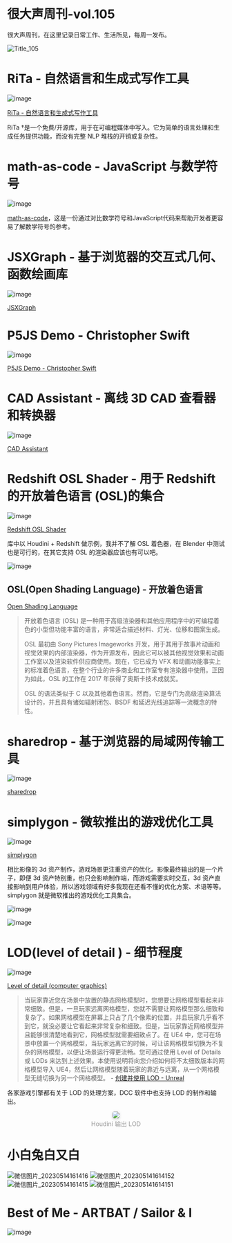 # 很大声周刊-vol.105
很大声周刊，在这里记录日常工作、生活所见，每周一发布。

![Title_105](https://github.com/hendasheng/HenDaShengWeekly/assets/20842136/bf66e59a-3e72-4277-a05e-6ac03eacb512)

# RiTa - 自然语言和生成式写作工具
![image](https://github.com/hendasheng/HenDaShengWeekly/assets/20842136/c5861952-74d9-4814-9532-2b295898bad6)

[RiTa - 自然语言和生成式写作工具](https://rednoise.org/rita/)

RiTa †是一个免费/开源库，用于在可编程媒体中写入。它为简单的语言处理和生成任务提供功能，而没有完整 NLP 堆栈的开销或复杂性。

# math-as-code - JavaScript 与数学符号
![image](https://github.com/hendasheng/HenDaShengWeekly/assets/20842136/ff2c1df6-9ee5-4e81-9406-2bf19a3c1cf7)

[math-as-code](https://github.com/Jam3/math-as-code/blob/master/README-zh.md)，这是一份通过对比数学符号和JavaScript代码来帮助开发者更容易了解数学符号的参考。

# JSXGraph - 基于浏览器的交互式几何、函数绘画库
![image](https://github.com/hendasheng/HenDaShengWeekly/assets/20842136/c0ef2feb-2377-4e36-bf8d-189bc1a89804)

[JSXGraph](https://jsxgraph.uni-bayreuth.de/share/)

# P5JS Demo - Christopher Swift
![image](https://github.com/hendasheng/HenDaShengWeekly/assets/20842136/385f229b-b38a-4bcf-a0e4-910c64020257)

[P5JS Demo - Christopher Swift](https://christopherswift.work/P5JS)


# CAD Assistant - 离线 3D CAD 查看器和转换器
![image](https://github.com/hendasheng/HenDaShengWeekly/assets/20842136/d8d7e289-db28-4f7e-83ba-1d7160fa6673)

[CAD Assistant](https://www.opencascade.com/products/cad-assistant/)

# Redshift OSL Shader - 用于 Redshift 的开放着色语言 (OSL)的集合
![image](https://github.com/hendasheng/HenDaShengWeekly/assets/20842136/8a635d82-2a59-479d-882b-2a8114c106ba)

[Redshift OSL Shader](https://github.com/redshift3d/RedshiftOSLShaders)

库中以 Houdini + Redshift 做示例，我并不了解 OSL 着色器，在 Blender 中测试也是可行的，在其它支持 OSL 的渲染器应该也有可以吧。

![image](https://github.com/hendasheng/HenDaShengWeekly/assets/20842136/59aef15b-d233-4293-b846-73a793baa976)

## OSL(Open Shading Language) - 开放着色语言
[Open Shading Language](https://github.com/AcademySoftwareFoundation/OpenShadingLanguage)

> 开放着色语言 (OSL) 是一种用于高级渲染器和其他应用程序中的可编程着色的小型但功能丰富的语言，非常适合描述材料、灯光、位移和图案生成。
>
> OSL 最初由 Sony Pictures Imageworks 开发，用于其用于故事片动画和视觉效果的内部渲染器，作为开源发布，因此它可以被其他视觉效果和动画工作室以及渲染软件供应商使用。现在，它已成为 VFX 和动画功能事实上的标准着色语言，在整个行业的许多商业和工作室专有渲染器中使用。正因为如此，OSL 的工作在 2017 年获得了奥斯卡技术成就奖。
>
> OSL 的语法类似于 C 以及其他着色语言。然而，它是专门为高级渲染算法设计的，并且具有诸如辐射闭包、BSDF 和延迟光线追踪等一流概念的特性。

# sharedrop - 基于浏览器的局域网传输工具
![image](https://github.com/hendasheng/HenDaShengWeekly/assets/20842136/177e2d1b-313f-4715-8a99-0e383696aa4c)

[sharedrop](https://www.sharedrop.io/)

# simplygon - 微软推出的游戏优化工具
![image](https://github.com/hendasheng/HenDaShengWeekly/assets/20842136/0d4c8f9c-ea07-410a-b61f-454c38decc3c)

[simplygon](https://www.simplygon.com/)

相比影像的 3d 资产制作，游戏场景更注重资产的优化。影像最终输出的是一个片子，即便 3d 资产特别重，也只会影响制作端，而游戏需要实时交互，3d 资产直接影响到用户体验，所以游戏领域有好多我现在还看不懂的优化方案、术语等等。simplygon 就是微软推出的游戏优化工具集合。

![image](https://github.com/hendasheng/HenDaShengWeekly/assets/20842136/8af4ac33-ebd2-41ec-b18d-0622a32a5ae6)

![image](https://github.com/hendasheng/HenDaShengWeekly/assets/20842136/ed95941f-3f30-4b49-8293-29415907d374)

#  LOD(level of detail ) - 细节程度
![image](https://github.com/hendasheng/HenDaShengWeekly/assets/20842136/1bd0574e-9a55-47e0-9f0f-73be60048e56)

[Level of detail (computer graphics) ](https://www.wikiwand.com/en/Level_of_detail_(computer_graphics))

> 当玩家靠近您在场景中放置的静态网格模型时，您想要让网格模型看起来非常细致。但是，一旦玩家远离网格模型，您就不需要让网格模型那么细致和复杂了。如果网格模型在屏幕上只占了几个像素的位置，并且玩家几乎看不到它，就没必要让它看起来非常复杂和细致。但是，当玩家靠近网格模型并且能够很清楚地看到它，网格模型就需要细致点了。在 UE4 中，您可在场景中放置一个网格模型，当玩家远离它的时候，可让该网格模型切换为不复杂的网格模型，以便让场景运行得更流畅。您可通过使用 Level of Details 或 LODs 来达到上述效果。本使用说明将向您介绍如何将不太细致版本的网格模型导入 UE4，然后让网格模型随着玩家的靠近与远离，从一个网格模型无缝切换为另一个网格模型。 - [创建并使用 LOD - Unreal](https://docs.unrealengine.com/4.27/zh-CN/WorkingWithContent/Types/StaticMeshes/HowTo/LODs/)

各家游戏引擎都有关于 LOD 的处理方案，DCC 软件中也支持 LOD 的制作和输出。

<center>
    <img style="border-radius: 0.3125em;
    box-shadow: 0 2px 4px 0 rgba(34,36,38,.12),0 2px 10px 0 rgba(34,36,38,.08);" 
    src="https://github.com/hendasheng/HenDaShengWeekly/assets/20842136/a1b0c7c4-e7a0-4737-bff9-e5fc69c71917">
    <br>
    <div style="color:orange; display: inline-block; color: #999;
 padding: 2px;">Houdini 输出 LOD</div>
</center>

# 小白兔白又白
![微信图片_20230514161416](https://github.com/hendasheng/HenDaShengWeekly/assets/20842136/0794275c-10aa-4e21-a5a3-7fdfd7487005)
![微信图片_202305141614152](https://github.com/hendasheng/HenDaShengWeekly/assets/20842136/fe6432f9-0ddd-4b84-9bea-b625ece07346)
![微信图片_20230514161415](https://github.com/hendasheng/HenDaShengWeekly/assets/20842136/157a948a-db32-44fb-b395-1bcac95ef181)
![微信图片_202305141614151](https://github.com/hendasheng/HenDaShengWeekly/assets/20842136/10f618cc-001e-4dba-923f-016f82b4d37e)

# Best of Me - ARTBAT / Sailor & I
![image](https://github.com/hendasheng/HenDaShengWeekly/assets/20842136/13208f47-707f-4d28-b488-c0fb60657bdf)